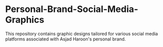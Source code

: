 # Personal-Brand-Social-Media-Graphics
This repository contains graphic designs tailored for various social media platforms associated with Asjad Haroon's personal brand.
